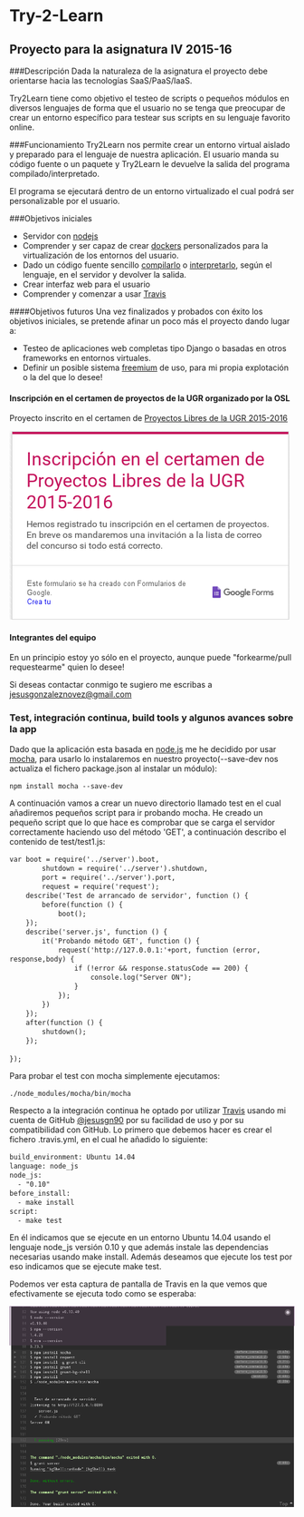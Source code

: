 # Try-2-Learn
## Proyecto para la asignatura IV 2015-16
###Descripción 
Dada la naturaleza de la asignatura el proyecto debe orientarse hacia las tecnologías
SaaS/PaaS/IaaS.

Try2Learn tiene como objetivo el testeo de scripts o pequeños módulos en diversos lenguajes de forma que el usuario no se tenga que preocupar de crear un entorno específico para testear sus scripts en su lenguaje favorito online.

###Funcionamiento
Try2Learn nos permite crear un entorno virtual aislado y preparado para el lenguaje de nuestra aplicación. El usuario manda su código fuente o un paquete y Try2Learn le devuelve la salida del programa compilado/interpretado.

El programa se ejecutará dentro de un entorno virtualizado el cual podrá ser personalizable por el usuario.

###Objetivos iniciales
* Servidor con [nodejs](https://es.wikipedia.org/wiki/Node.js)
* Comprender y ser capaz de crear [dockers](https://es.wikipedia.org/wiki/Docker) personalizados para la virtualización de los entornos del usuario.
* Dado un código fuente sencillo [compilarlo](https://es.wikipedia.org/wiki/Compilador) o [interpretarlo](https://es.wikipedia.org/wiki/Int%C3%A9rprete_(inform%C3%A1tica)#Lenguaje_interpretado), según el lenguaje, en el servidor y devolver la salida.
* Crear interfaz web para el usuario
* Comprender y comenzar a usar [Travis](https://travis-ci.org/)

####Objetivos futuros
Una vez finalizados y probados con éxito los objetivos iniciales, se pretende afinar un poco más el proyecto dando lugar a:

* Testeo de aplicaciones web completas tipo Django o basadas en otros frameworks en entornos virtuales.
* Definir un posible sistema [freemium](https://es.wikipedia.org/wiki/Freemium) de uso, para mi propia explotación o la del que lo desee!
    
#### Inscripción en el certamen de proyectos de la UGR organizado por la OSL
Proyecto inscrito en el certamen de [Proyectos Libres de la UGR 2015-2016](http://osl.ugr.es/bases-de-los-premios-a-proyectos-libres-de-la-ugr/)

![Inscripción](inscripcion_certamen.png)

#### Integrantes del equipo
En un principio estoy yo sólo en el proyecto, aunque puede "forkearme/pull requestearme" quien lo desee!  

Si deseas contactar conmigo te sugiero me escribas a jesusgonzaleznovez@gmail.com

### Test, integración continua, build tools y algunos avances sobre la app
Dado que la aplicación esta basada en [node.js](https://es.wikipedia.org/wiki/Node.js) me he decidido por 
usar [mocha](https://mochajs.org/), para usarlo lo instalaremos en nuestro proyecto(--save-dev nos actualiza el 
fichero package.json al instalar un módulo):

    npm install mocha --save-dev

A continuación vamos a crear un nuevo directorio llamado test en el cual añadiremos pequeños script
para ir probando mocha. He creado un pequeño script que lo que hace es comprobar que se carga
el servidor correctamente haciendo uso del método 'GET', a continuación describo el contenido de test/test1.js:

    var boot = require('../server').boot,
            shutdown = require('../server').shutdown,
            port = require('../server').port,
            request = require('request');
        describe('Test de arrancado de servidor', function () {
            before(function () {
                boot();
        });
        describe('server.js', function () {
            it('Probando método GET', function () {
                request('http://127.0.0.1:'+port, function (error, response,body) {
                    if (!error && response.statusCode == 200) {
                        console.log("Server ON");
                    }
                });
            })
        });
        after(function () {
            shutdown();
        });

    });
 
Para probar el test con mocha simplemente ejecutamos:

    ./node_modules/mocha/bin/mocha

Respecto a la integración continua he optado por utilizar [Travis](https://travis-ci.org/) usando
mi cuenta de GitHub [@jesusgn90](https://github.com/jesusgn90/) por su facilidad de uso y por su compatibilidad con GitHub. Lo primero que debemos hacer es crear
el fichero .travis.yml, en el cual he añadido lo siguiente:

    build_environment: Ubuntu 14.04
    language: node_js
    node_js:
      - "0.10"
    before_install:
      - make install
    script:
      - make test

En él indicamos que se ejecute en un entorno Ubuntu 14.04 usando el lenguaje node_js versión 0.10 y que además instale las dependencias necesarias usando make install. Además deseamos que ejecute los test por eso indicamos que se ejecute make test.

Podemos ver esta captura de pantalla de Travis en la que vemos que efectivamente se ejecuta todo como se esperaba:

![travis](travis-1.png)
